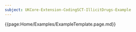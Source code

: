 ```yaml
---
subject: UKCore-Extension-CodingSCT-IllicitDrugs-Example
---
```

{{page:Home/Examples/ExampleTemplate.page.md}}
